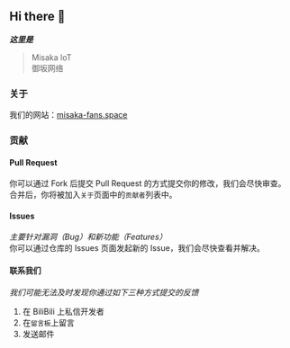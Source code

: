 ## Hi there 👋

***这里是***

> Misaka loT  
> 御坂网络

### 关于

我们的网站：[misaka-fans.space](misaka-fans.space)

### 贡献

#### Pull Request

你可以通过 Fork 后提交 Pull Request 的方式提交你的修改，我们会尽快审查。  
合并后，你将被加入`关于`页面中的`贡献者`列表中。

#### Issues

*主要针对漏洞（Bug）和新功能（Features）*  
你可以通过仓库的 Issues 页面发起新的 Issue，我们会尽快查看并解决。

#### 联系我们

*我们可能无法及时发现你通过如下三种方式提交的反馈*

1) 在 BiliBili 上私信开发者
2) 在`留言板`上留言
3) 发送邮件
